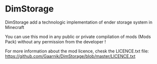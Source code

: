 DimStorage
==========

DimStorage add a technologic implementation of ender storage system in Minecraft

You can use this mod in any public or private compilation of mods (Mods Pack) without any
permission from the developer !

For more information about the mod licence, chesk the LICENCE.txt file:
https://github.com/Gaarnik/DimStorage/blob/master/LICENCE.txt
